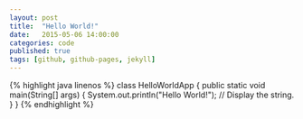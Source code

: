 ```yaml
---
layout: post
title:  "Hello World!"
date:   2015-05-06 14:00:00
categories: code
published: true
tags: [github, github-pages, jekyll]
---
```


{% highlight java linenos %}
class HelloWorldApp {
    public static void main(String[] args) {
        System.out.println("Hello World!"); // Display the string.
    }
}
{% endhighlight %}